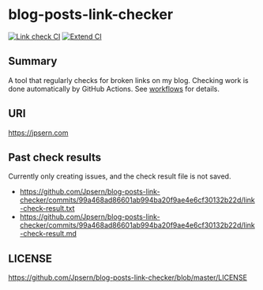 # blog-posts-link-checker
[![Link check CI](https://github.com/Jpsern/blog-posts-link-checker/actions/workflows/link-check.yml/badge.svg)](https://github.com/Jpsern/blog-posts-link-checker/actions/workflows/link-check.yml)
[![Extend CI](https://github.com/Jpsern/blog-posts-link-checker/actions/workflows/extend.yml/badge.svg)](https://github.com/Jpsern/blog-posts-link-checker/actions/workflows/extend.yml)

## Summary
A tool that regularly checks for broken links on my blog. Checking work is done automatically by GitHub Actions. See [workflows](https://github.com/Jpsern/blog-posts-link-checker/actions) for details.

## URI
https://jpsern.com

## Past check results
Currently only creating issues, and the check result file is not saved.

- https://github.com/Jpsern/blog-posts-link-checker/commits/99a468ad86601ab994ba20f9ae4e6cf30132b22d/link-check-result.txt
- https://github.com/Jpsern/blog-posts-link-checker/commits/99a468ad86601ab994ba20f9ae4e6cf30132b22d/link-check-result.md

## LICENSE
https://github.com/Jpsern/blog-posts-link-checker/blob/master/LICENSE
